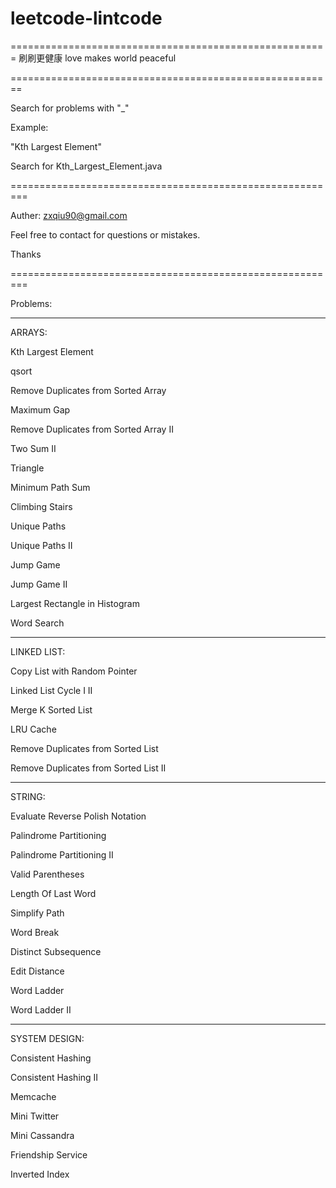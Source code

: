 # leetcode-lintcode
=======================================================
刷刷更健康
love makes world peaceful

========================================================

Search for problems with "_"

Example:

"Kth Largest Element"

Search for Kth_Largest_Element.java



=========================================================

Auther: zxqiu90@gmail.com

Feel free to contact for questions or mistakes.

Thanks


=========================================================


Problems:

---------------------------------------------------------

ARRAYS:

Kth Largest Element

qsort

Remove Duplicates from Sorted Array

Maximum Gap

Remove Duplicates from Sorted Array II

Two Sum II

Triangle

Minimum Path Sum

Climbing Stairs

Unique Paths

Unique Paths II

Jump Game

Jump Game II

Largest Rectangle in Histogram

Word Search

---------------------------------------------------------

LINKED LIST:

Copy List with Random Pointer

Linked List Cycle I II

Merge K Sorted List

LRU Cache

Remove Duplicates from Sorted List

Remove Duplicates from Sorted List II

---------------------------------------------------------

STRING:

Evaluate Reverse Polish Notation

Palindrome Partitioning

Palindrome Partitioning II

Valid Parentheses

Length Of Last Word

Simplify Path

Word Break

Distinct Subsequence

Edit Distance

Word Ladder

Word Ladder II

---------------------------------------------------------

SYSTEM DESIGN:

Consistent Hashing

Consistent Hashing II

Memcache

Mini Twitter

Mini Cassandra

Friendship Service

Inverted Index

